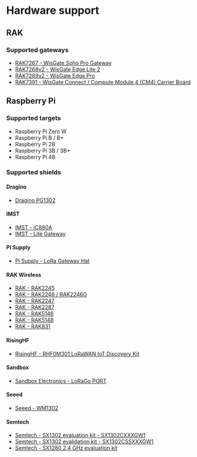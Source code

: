 # Hardware support

<!-- toc -->

## RAK

### Supported gateways

* [RAK7267 - WisGate Soho Pro Gateway](https://store.rakwireless.com/products/wisgate-soho-pro-gateway-rak7267)
* [RAK7268v2 - WisGate Edge Lite 2](https://store.rakwireless.com/products/rak7268-8-channel-indoor-lorawan-gateway)
* [RAK7289v2 - WisGate Edge Pro](https://store.rakwireless.com/products/rak7289-8-16-channel-outdoor-lorawan-gateway)
* [RAK7391 - WisGate Connect / Compute Module 4 (CM4) Carrier Board](https://store.rakwireless.com/products/wisgate-connect-base-kit-rak7391)

## Raspberry Pi

### Supported targets

* Raspberry Pi Zero W
* Raspberry Pi B / B+
* Raspberry Pi 2B
* Raspberry Pi 3B / 3B+
* Raspberry Pi 4B

### Supported shields

#### Dragino

* [Dragino PG1302](https://www.dragino.com/products/lora/item/223-pg1302.html)

#### IMST

* [IMST - iC880A](https://wireless-solutions.de/products/long-range-radio/ic880a.html)
* [IMST - Lite Gateway](https://wireless-solutions.de/products/long-range-radio/lora-lite-gateway.html)

#### Pi Supply

* [Pi Supply - LoRa Gateway Hat](https://uk.pi-supply.com/products/iot-lora-gateway-hat-for-raspberry-pi)

#### RAK Wireless

* [RAK - RAK2245](https://store.rakwireless.com/products/rak2245-pi-hat)
* [RAK - RAK2246 / RAK2246G](https://store.rakwireless.com/products/rak7246-lpwan-developer-gateway)
* [RAK - RAK2247](https://store.rakwireless.com/products/rak2247-lpwan-gateway-concentrator-module)
* [RAK - RAK2287](https://store.rakwireless.com/products/rak2287-lpwan-gateway-concentrator-module)
* [RAK - RAK5146](https://store.rakwireless.com/products/wislink-lpwan-concentrator-rak5146)
* [RAK - RAK5148](https://store.rakwireless.com/products/2-4-ghz-mini-pcie-concentrator-module-for-lora-based-on-sx1280-rak5148)
* [RAK - RAK831](https://store.rakwireless.com/products/rak831-gateway-module)

#### RisingHF

* [RisingHF - RHF0M301 LoRaWAN IoT Discovery Kit](http://risinghf.com/#/product-details?product_id=9&lang=en)

#### Sandbox

* [Sandbox Electronics - LoRaGo PORT](https://sandboxelectronics.com/?product=lorago-port-multi-channel-lorawan-gateway)

#### Seeed

* [Seeed - WM1302](https://wiki.seeedstudio.com/WM1302_module/)

#### Semtech

* [Semtech - SX1302 evaluation kit - SX1302CXXXGW1](https://www.semtech.com/products/wireless-rf/lora-core/sx1302cxxxgw1)
* [Semtech - SX1302 evalidation kit - SX1302CSSXXXGW1](https://www.semtech.com/products/wireless-rf/lora-core/sx1302cssxxxgw1)
* [Semtech - SX1280 2.4 GHz evaluation kit](https://www.semtech.com/products/wireless-rf/lora-24ghz/sx1280zxxxxgw1)
